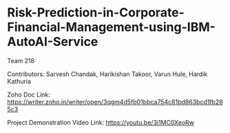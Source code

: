 # Risk-Prediction-in-Corporate-Financial-Management-using-IBM-AutoAI-Service

Team 218  

Contributors: Sarvesh Chandak, Harikishan Takoor, Varun Hule, Hardik Kathuria

Zoho Doc Link: https://writer.zoho.in/writer/open/3qgm4d5fb01bbca754c81bd863bcd1fb285c3  

Project Demonstration Video Link: https://youtu.be/3i1MC0XeoRw
